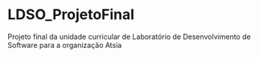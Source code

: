 # LDSO_ProjetoFinal
Projeto final da unidade curricular de Laboratório de Desenvolvimento de Software para a organização Atsia
